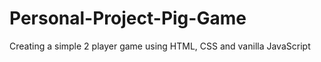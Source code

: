 # Personal-Project-Pig-Game
 Creating a simple 2 player game using HTML, CSS and vanilla JavaScript
